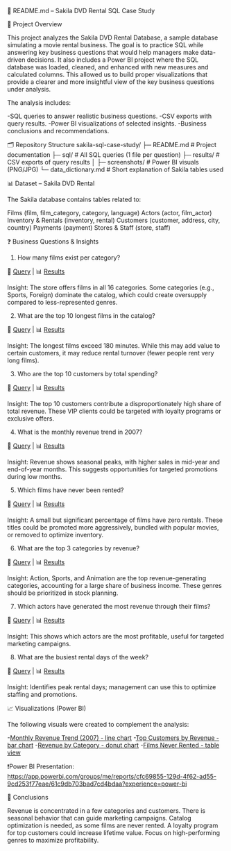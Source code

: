 📄 README.md – Sakila DVD Rental SQL Case Study

🎯 Project Overview

This project analyzes the Sakila DVD Rental Database, a sample database simulating a movie rental business.
The goal is to practice SQL while answering key business questions that would help managers make data-driven decisions. It also includes a Power BI project where the SQL database was loaded, cleaned, and enhanced with new measures and calculated columns. This allowed us to build proper visualizations that provide a clearer and more insightful view of the key business questions under analysis.

The analysis includes:

-SQL queries to answer realistic business questions.
-CSV exports with query results.
-Power BI visualizations of selected insights.
-Business conclusions and recommendations.

🗂️ Repository Structure
sakila-sql-case-study/
├─ README.md                  # Project documentation
├─ sql/                       # All SQL queries (1 file per question)
├─ results/                   # CSV exports of query results
│   ├─ screenshots/           # Power BI visuals (PNG/JPG)
└─ data_dictionary.md         # Short explanation of Sakila tables used

📊 Dataset – Sakila DVD Rental

The Sakila database contains tables related to:

Films (film, film_category, category, language)
Actors (actor, film_actor)
Inventory & Rentals (inventory, rental)
Customers (customer, address, city, country)
Payments (payment)
Stores & Staff (store, staff)



❓ Business Questions & Insights 

1. How many films exist per category?

📄 [Query](SQL/01_films_by_category.sql)
 | 📊 [Results](Results/01_films_by_category.csv)

Insight: The store offers films in all 16 categories. Some categories (e.g., Sports, Foreign) dominate the catalog, which could create oversupply compared to less-represented genres.



2. What are the top 10 longest films in the catalog?

📄 [Query](SQL/02_top_longest_films.sql)
 | 📊 [Results](Results/02_top_longest_films.csv)

Insight: The longest films exceed 180 minutes. While this may add value to certain customers, it may reduce rental turnover (fewer people rent very long films).



3. Who are the top 10 customers by total spending?

📄 [Query](SQL/03_top_customers.sql)
 | 📊 [Results](Results/03_top_customers.csv)

Insight: The top 10 customers contribute a disproportionately high share of total revenue. These VIP clients could be targeted with loyalty programs or exclusive offers.



4. What is the monthly revenue trend in 2007?

📄 [Query](SQL/04_monthly_revenue_2007.sql)
 | 📊 [Results](Results/04_monthly_revenue_2007.csv)

Insight: Revenue shows seasonal peaks, with higher sales in mid-year and end-of-year months. This suggests opportunities for targeted promotions during low months.



5. Which films have never been rented?

📄 [Query](SQL/05_films_never_rented.sql)
 | 📊 [Results](Results/05_films_never_rented.csv)

Insight: A small but significant percentage of films have zero rentals. These titles could be promoted more aggressively, bundled with popular movies, or removed to optimize inventory.



6. What are the top 3 categories by revenue?

📄 [Query](SQL/06_top_categories_revenue.sql)
 | 📊 [Results](Results/06_top_categories_revenue.csv)

Insight: Action, Sports, and Animation are the top revenue-generating categories, accounting for a large share of business income. These genres should be prioritized in stock planning.



7. Which actors have generated the most revenue through their films?

📄 [Query](SQL/07_top_actors_revenue.sql)
 | 📊 [Results](Results/07_top_actors_revenue.csv)

Insight: This shows which actors are the most profitable, useful for targeted marketing campaigns.



8. What are the busiest rental days of the week?

📄 [Query](SQL/08_busiest_rental_day.sql)
 | 📊 [Results](Results/08_busiest_rental_day.csv)

Insight: Identifies peak rental days; management can use this to optimize staffing and promotions.




📈 Visualizations (Power BI)

The following visuals were created to complement the analysis:

-[Monthly Revenue Trend (2007) - line chart](Visuals/MonthlyRevenueTrend.jpg)
-[Top Customers by Revenue - bar chart](Visuals/TopCustomers.jpg)
-[Revenue by Category - donut chart](Visuals/RevenueByCategory.jpg)
-[Films Never Rented - table view](Visuals/FilmsNeverRented.jpg)


❗Power BI Presentation: https://app.powerbi.com/groups/me/reports/cfc69855-129d-4f62-ad55-9cd253f77eae/61c9db703bad7cd4bdaa?experience=power-bi



📝 Conclusions

Revenue is concentrated in a few categories and customers.
There is seasonal behavior that can guide marketing campaigns.
Catalog optimization is needed, as some films are never rented.
A loyalty program for top customers could increase lifetime value.
Focus on high-performing genres to maximize profitability.
